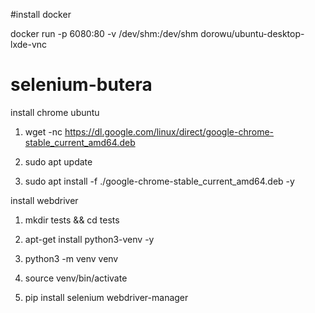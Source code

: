 #install docker

docker run -p 6080:80 -v /dev/shm:/dev/shm dorowu/ubuntu-desktop-lxde-vnc


# selenium-butera

install chrome ubuntu 

1. wget -nc https://dl.google.com/linux/direct/google-chrome-stable_current_amd64.deb

2. sudo apt update

3. sudo apt install -f ./google-chrome-stable_current_amd64.deb -y

install webdriver

1. mkdir tests && cd tests

2. apt-get install python3-venv -y

3. python3 -m venv venv

4. source venv/bin/activate

5. pip install selenium webdriver-manager
